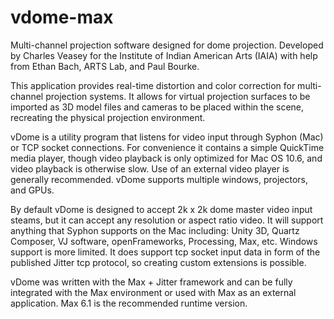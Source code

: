 vdome-max
=========

Multi-channel projection software designed for dome projection. Developed by Charles Veasey for the Institute of Indian American Arts (IAIA) with help from Ethan Bach, ARTS Lab, and Paul Bourke.

This application provides real-time distortion and color correction for multi-channel projection systems. It allows for virtual projection surfaces to be imported as 3D model files and cameras to be placed within the scene, recreating the physical projection environment.

vDome is a utility program that listens for video input through Syphon (Mac) or TCP socket connections. For convenience it contains a simple QuickTime media player, though video playback is only optimized for Mac OS 10.6, and video playback is otherwise slow. Use of an external video player is generally recommended. vDome supports multiple windows, projectors, and GPUs. 

By default vDome is designed to accept 2k x 2k dome master video input steams, but it can accept any resolution or aspect ratio video. It will support anything that Syphon supports on the Mac including: Unity 3D, Quartz Composer, VJ software, openFrameworks, Processing,  Max, etc. Windows support is more limited. It does support tcp socket input data in form of the published Jitter tcp protocol, so creating custom extensions is possible. 

vDome was written with the Max + Jitter framework and can be fully integrated with the Max environment or used with Max as an external application. Max 6.1 is the recommended runtime version.